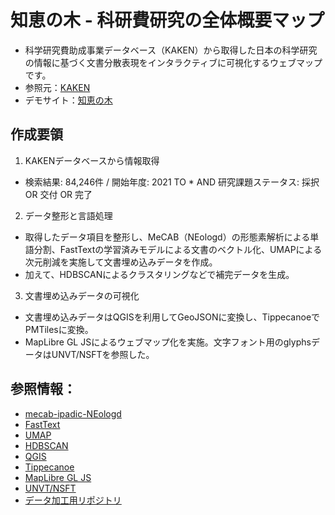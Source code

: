# 知恵の木 - 科研費研究の全体概要マップ

- 科学研究費助成事業データベース（KAKEN）から取得した日本の科学研究の情報に基づく文書分散表現をインタラクティブに可視化するウェブマップです。
- 参照元：[KAKEN](https://kaken.nii.ac.jp/)
- デモサイト：[知恵の木](https://kashiwa.co-place.com/cmap/chienoki/)


## 作成要領
1. KAKENデータベースから情報取得
- 検索結果: 84,246件 / 開始年度: 2021 TO * AND 研究課題ステータス: 採択 OR 交付 OR 完了

2. データ整形と言語処理
- 取得したデータ項目を整形し、MeCAB（NEologd）の形態素解析による単語分割、FastTextの学習済みモデルによる文書のベクトル化、UMAPによる次元削減を実施して文書埋め込みデータを作成。
- 加えて、HDBSCANによるクラスタリングなどで補完データを生成。

3. 文書埋め込みデータの可視化
- 文書埋め込みデータはQGISを利用してGeoJSONに変換し、TippecanoeでPMTilesに変換。
- MapLibre GL JSによるウェブマップ化を実施。文字フォント用のglyphsデータはUNVT/NSFTを参照した。

## 参照情報：
- [mecab-ipadic-NEologd](https://github.com/neologd/mecab-ipadic-neologd/blob/master/README.ja.md)
- [FastText](https://fasttext.cc/)
- [UMAP](https://umap-learn.readthedocs.io/en/latest/)
- [HDBSCAN](https://hdbscan.readthedocs.io/en/latest/how_hdbscan_works.html)
- [QGIS](https://qgis.org/ja/site/)
- [Tippecanoe](https://github.com/felt/tippecanoe)
- [MapLibre GL JS](https://maplibre.org/projects/maplibre-gl-js/)
- [UNVT/NSFT](https://github.com/unvt/nsft)
- [データ加工用リポジトリ](https://github.com/sanskruthiya/MapNLP/)
